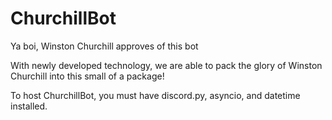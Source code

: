 # ChurchillBot
Ya boi, Winston Churchill approves of this bot

With newly developed technology, we are able to pack the glory of Winston Churchill into this small of a package!

To host ChurchillBot, you must have discord.py, asyncio, and datetime installed.